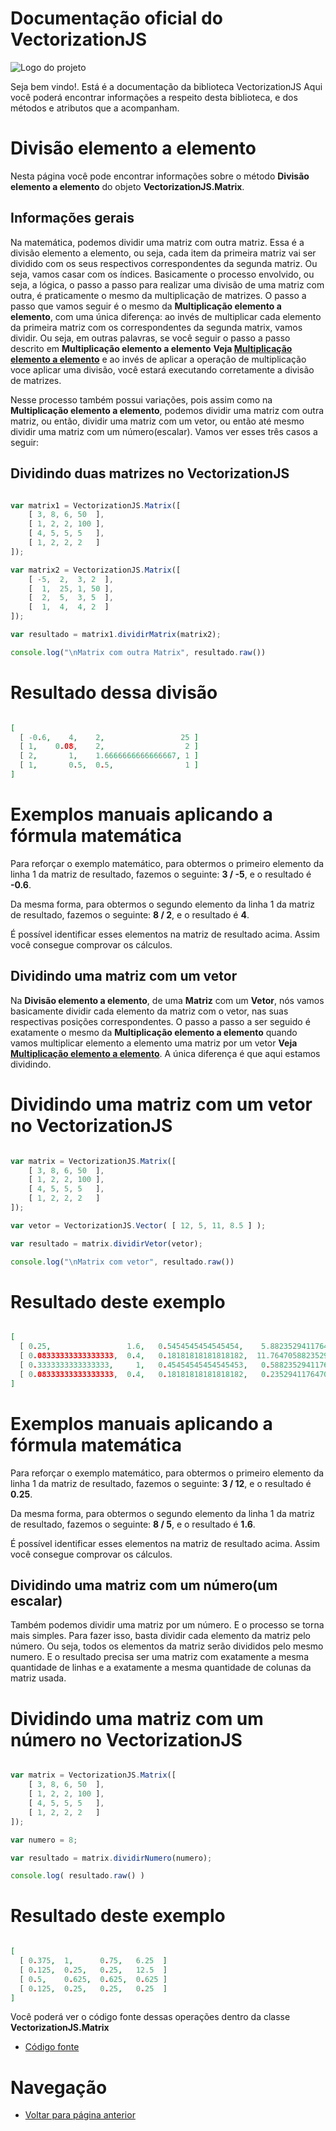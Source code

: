 # Documentação oficial do VectorizationJS
![Logo do projeto](https://github.com/WilliamJardim/VectorizationJS/blob/main/imagens/logo512x512.png)

Seja bem vindo!. Está é a documentação da biblioteca VectorizationJS
Aqui você poderá encontrar informações a respeito desta biblioteca, e dos métodos e atributos que a acompanham.

# Divisão elemento a elemento
Nesta página você pode encontrar informações sobre o método **Divisão elemento a elemento** do objeto **VectorizationJS.Matrix**. 

## Informações gerais
Na matemática, podemos dividir uma matriz com outra matriz. Essa é a divisão elemento a elemento, ou seja, cada item da primeira matriz vai ser dividido com os seus respectivos correspondentes da segunda matriz. Ou seja, vamos casar com os índices. Basicamente o processo envolvido, ou seja, a lógica, o passo a passo para realizar uma divisão de uma matriz com outra, é praticamente o mesmo da multiplicação de matrizes. O passo a passo que vamos seguir é o mesmo da **Multiplicação elemento a elemento**, com uma única diferença: ao invés de multiplicar cada elemento da primeira matriz com os correspondentes da segunda matrix, vamos dividir. Ou seja, em outras palavras, se você seguir o passo a passo descrito em **Multiplicação elemento a elemento** **Veja [Multiplicação elemento a elemento](../Multiplicacao/page.md)** e ao invés de aplicar a operação de multiplicação voce aplicar uma divisão, você estará executando corretamente a divisão de matrizes.

Nesse processo também possui variações, pois assim como na **Multiplicação elemento a elemento**, podemos dividir uma matriz com outra matriz, ou então, dividir uma matriz com um vetor, ou então até mesmo dividir uma matriz com um número(escalar). Vamos ver esses três casos a seguir:

## Dividindo duas matrizes no VectorizationJS
```javascript

var matrix1 = VectorizationJS.Matrix([
    [ 3, 8, 6, 50  ],
    [ 1, 2, 2, 100 ],
    [ 4, 5, 5, 5   ],
    [ 1, 2, 2, 2   ]
]);

var matrix2 = VectorizationJS.Matrix([
    [ -5,  2,  3, 2  ],
    [  1,  25, 1, 50 ],
    [  2,  5,  3, 5  ],
    [  1,  4,  4, 2  ]
]);

var resultado = matrix1.dividirMatrix(matrix2);

console.log("\nMatrix com outra Matrix", resultado.raw())

``` 

# Resultado dessa divisão
```json

[
  [ -0.6,    4,    2,                 25 ]
  [ 1,    0.08,    2,                  2 ]
  [ 2,       1,    1.6666666666666667, 1 ]
  [ 1,       0.5,  0.5,                1 ]
]

```

# Exemplos manuais aplicando a fórmula matemática
Para reforçar o exemplo matemático, para obtermos o primeiro elemento da linha 1 da matriz de resultado, fazemos o seguinte: **3 / -5**, e o resultado é **-0.6**.

Da mesma forma, para obtermos o segundo elemento da linha 1 da matriz de resultado, fazemos o seguinte: **8 / 2**, e o resultado é **4**.

É possível identificar esses elementos na matriz de resultado acima. Assim você consegue comprovar os cálculos.

## Dividindo uma matriz com um vetor
Na **Divisão elemento a elemento**, de uma **Matriz** com um **Vetor**, nós vamos basicamente dividir cada elemento da matriz com o vetor, nas suas respectivas posições correspondentes. O passo a passo a ser seguido é exatamente o mesmo da **Multiplicação elemento a elemento** quando vamos multiplicar elemento a elemento uma matriz por um vetor **Veja [Multiplicação elemento a elemento](../Multiplicacao/page.md)**. A única diferença é que aqui estamos dividindo.

# Dividindo uma matriz com um vetor no VectorizationJS
```javascript

var matrix = VectorizationJS.Matrix([
    [ 3, 8, 6, 50  ],
    [ 1, 2, 2, 100 ],
    [ 4, 5, 5, 5   ],
    [ 1, 2, 2, 2   ]
]);

var vetor = VectorizationJS.Vector( [ 12, 5, 11, 8.5 ] );

var resultado = matrix.dividirVetor(vetor);

console.log("\nMatrix com vetor", resultado.raw())
```

# Resultado deste exemplo
```json

[
  [ 0.25,                 1.6,   0.5454545454545454,    5.882352941176471   ]
  [ 0.08333333333333333,  0.4,   0.18181818181818182,  11.764705882352942   ]
  [ 0.3333333333333333,     1,   0.45454545454545453,   0.5882352941176471  ]
  [ 0.08333333333333333,  0.4,   0.18181818181818182,   0.23529411764705882 ]
]

```

# Exemplos manuais aplicando a fórmula matemática
Para reforçar o exemplo matemático, para obtermos o primeiro elemento da linha 1 da matriz de resultado, fazemos o seguinte: **3 / 12**, e o resultado é **0.25**.

Da mesma forma, para obtermos o segundo elemento da linha 1 da matriz de resultado, fazemos o seguinte: **8 / 5**, e o resultado é **1.6**.

É possível identificar esses elementos na matriz de resultado acima. Assim você consegue comprovar os cálculos.

## Dividindo uma matriz com um número(um escalar)
Também podemos dividir uma matriz por um número. E o processo se torna mais simples. Para fazer isso, basta dividir cada elemento da matriz pelo número. Ou seja, todos os elementos da matriz serão divididos pelo mesmo numero. E o resultado precisa ser uma matriz com exatamente a mesma quantidade de linhas e a exatamente a mesma quantidade de colunas da matriz usada.

# Dividindo uma matriz com um número no VectorizationJS
```javascript

var matrix = VectorizationJS.Matrix([
    [ 3, 8, 6, 50  ],
    [ 1, 2, 2, 100 ],
    [ 4, 5, 5, 5   ],
    [ 1, 2, 2, 2   ]
]);

var numero = 8;

var resultado = matrix.dividirNumero(numero);

console.log( resultado.raw() )

```

# Resultado deste exemplo
```json

[
  [ 0.375,  1,      0.75,   6.25  ]
  [ 0.125,  0.25,   0.25,   12.5  ]
  [ 0.5,    0.625,  0.625,  0.625 ]
  [ 0.125,  0.25,   0.25,   0.25  ]
]

```

Você poderá ver o código fonte dessas operações dentro da classe **VectorizationJS.Matrix**
* [Código fonte](https://github.com/WilliamJardim/VectorizationJS/blob/main/src/Matrix.js)

# Navegação
* [Voltar para página anterior](../page.md)
